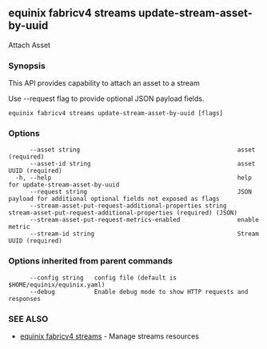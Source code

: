## equinix fabricv4 streams update-stream-asset-by-uuid

Attach Asset

### Synopsis

This API provides capability to attach an asset to a stream

Use --request flag to provide optional JSON payload fields.

```
equinix fabricv4 streams update-stream-asset-by-uuid [flags]
```

### Options

```
      --asset string                                            asset (required)
      --asset-id string                                         asset UUID (required)
  -h, --help                                                    help for update-stream-asset-by-uuid
      --request string                                          JSON payload for additional optional fields not exposed as flags
      --stream-asset-put-request-additional-properties string   stream-asset-put-request-additional-properties (required) (JSON)
      --stream-asset-put-request-metrics-enabled                enable metric
      --stream-id string                                        Stream UUID (required)
```

### Options inherited from parent commands

```
      --config string   config file (default is $HOME/equinix/equinix.yaml)
      --debug           Enable debug mode to show HTTP requests and responses
```

### SEE ALSO

* [equinix fabricv4 streams](equinix_fabricv4_streams.md)	 - Manage streams resources

